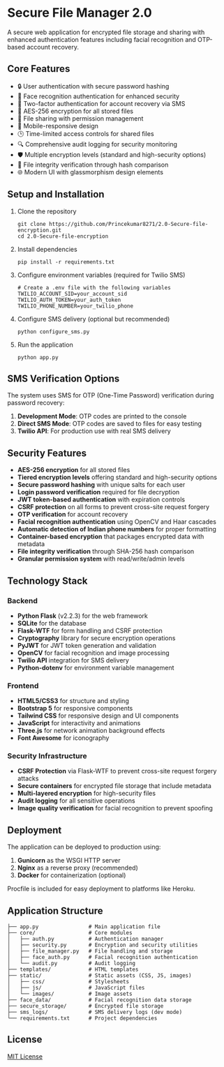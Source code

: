 # Secure File Manager 2.0

A secure web application for encrypted file storage and sharing with enhanced authentication features including facial recognition and OTP-based account recovery.

## Core Features

- 🔒 User authentication with secure password hashing
- 👤 Face recognition authentication for enhanced security
- 📱 Two-factor authentication for account recovery via SMS
- 🔐 AES-256 encryption for all stored files
- 🔄 File sharing with permission management
- 📱 Mobile-responsive design
- 🕒 Time-limited access controls for shared files
- 🔍 Comprehensive audit logging for security monitoring
- 🛡️ Multiple encryption levels (standard and high-security options)
- 📝 File integrity verification through hash comparison
- 🌐 Modern UI with glassmorphism design elements

## Setup and Installation

1. Clone the repository
   ```
   git clone https://github.com/Princekumar8271/2.0-Secure-file-encryption.git
   cd 2.0-Secure-file-encryption
   ```

2. Install dependencies
   ```
   pip install -r requirements.txt
   ```

3. Configure environment variables (required for Twilio SMS)
   ```
   # Create a .env file with the following variables
   TWILIO_ACCOUNT_SID=your_account_sid
   TWILIO_AUTH_TOKEN=your_auth_token
   TWILIO_PHONE_NUMBER=your_twilio_phone
   ```

4. Configure SMS delivery (optional but recommended)
   ```
   python configure_sms.py
   ```

5. Run the application
   ```
   python app.py
   ```

## SMS Verification Options

The system uses SMS for OTP (One-Time Password) verification during password recovery:

1. **Development Mode**: OTP codes are printed to the console
2. **Direct SMS Mode**: OTP codes are saved to files for easy testing
3. **Twilio API**: For production use with real SMS delivery

## Security Features

- **AES-256 encryption** for all stored files
- **Tiered encryption levels** offering standard and high-security options
- **Secure password hashing** with unique salts for each user
- **Login password verification** required for file decryption
- **JWT token-based authentication** with expiration controls
- **CSRF protection** on all forms to prevent cross-site request forgery
- **OTP verification** for account recovery
- **Facial recognition authentication** using OpenCV and Haar cascades
- **Automatic detection of Indian phone numbers** for proper formatting
- **Container-based encryption** that packages encrypted data with metadata
- **File integrity verification** through SHA-256 hash comparison
- **Granular permission system** with read/write/admin levels

## Technology Stack

### Backend
- **Python Flask** (v2.2.3) for the web framework
- **SQLite** for the database
- **Flask-WTF** for form handling and CSRF protection
- **Cryptography** library for secure encryption operations
- **PyJWT** for JWT token generation and validation
- **OpenCV** for facial recognition and image processing
- **Twilio API** integration for SMS delivery
- **Python-dotenv** for environment variable management

### Frontend
- **HTML5/CSS3** for structure and styling
- **Bootstrap 5** for responsive components
- **Tailwind CSS** for responsive design and UI components
- **JavaScript** for interactivity and animations
- **Three.js** for network animation background effects
- **Font Awesome** for iconography

### Security Infrastructure
- **CSRF Protection** via Flask-WTF to prevent cross-site request forgery attacks
- **Secure containers** for encrypted file storage that include metadata
- **Multi-layered encryption** for high-security files
- **Audit logging** for all sensitive operations
- **Image quality verification** for facial recognition to prevent spoofing

## Deployment

The application can be deployed to production using:

1. **Gunicorn** as the WSGI HTTP server
2. **Nginx** as a reverse proxy (recommended)
3. **Docker** for containerization (optional)

Procfile is included for easy deployment to platforms like Heroku.

## Application Structure

```
├── app.py                # Main application file
├── core/                 # Core modules
│   ├── auth.py           # Authentication manager
│   ├── security.py       # Encryption and security utilities
│   ├── file_manager.py   # File handling and storage
│   ├── face_auth.py      # Facial recognition authentication
│   └── audit.py          # Audit logging
├── templates/            # HTML templates
├── static/               # Static assets (CSS, JS, images)
│   ├── css/              # Stylesheets
│   ├── js/               # JavaScript files
│   └── images/           # Image assets
├── face_data/            # Facial recognition data storage
├── secure_storage/       # Encrypted file storage
├── sms_logs/             # SMS delivery logs (dev mode)
└── requirements.txt      # Project dependencies
```

## License

[MIT License](LICENSE) 
